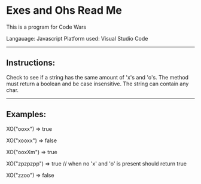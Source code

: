 # Exes and Ohs Read Me

This is a program for Code Wars

Langauage: Javascript
Platform used: Visual Studio Code

-----------------------------

## Instructions:
Check to see if a string has the same amount of 'x's and 'o's. The method must return a boolean and be case insensitive. The string can contain any char.

------------------------------

## Examples:
XO("ooxx") => true

XO("xooxx") => false

XO("ooxXm") => true

XO("zpzpzpp") => true // when no 'x' and 'o' is present should return true

XO("zzoo") => false